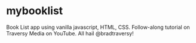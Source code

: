# mybooklist
Book List app using vanilla javascript, HTML, CSS. Follow-along tutorial on Traversy Media on YouTube. All hail @bradtraversy!
